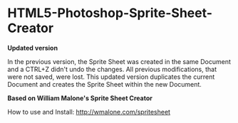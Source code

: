 HTML5-Photoshop-Sprite-Sheet-Creator
====================================

**Updated version**

In the previous version, the Sprite Sheet was created in the same Document and a CTRL+Z didn't undo the changes. All previous modifications, that were not saved, were lost. This updated version duplicates the current Document and creates the Sprite Sheet within the new Document.

**Based on William Malone's Sprite Sheet Creator**

How to use and Install: http://wmalone.com/spritesheet